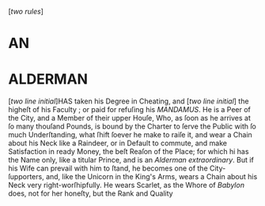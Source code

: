 [*two rules*]

# AN
# ALDERMAN

[*two line initial*]HAS taken his Degree in Cheating, and
[*two line initial*] the higheſt of his Faculty ; or paid for
refuſing his *MANDAMUS*.  He is a Peer of the
City, and a Member of their upper Houſe,
Who, as ſoon as he arrives at ſo many thouſand
Pounds, is bound by the Charter to ſerve the
Public with ſo much Underſtanding, what
ſhift ſoever he make to raiſe it, and wear a
Chain about his Neck like a Raindeer, or in
Default to commute, and make Satisfaction in
ready Money, the beſt Reaſon of the Place;
for which hi has the Name only, like a titular
Prince, and is an *Alderman extraordinary*.  But
if his Wife can prevail with him to ſtand, he
becomes one of the City-ſupporters, and, like
the Unicorn in the King's Arms, wears a Chain
about his Neck very right-worſhipfully.  He
wears Scarlet, as the Whore of *Babylon* does,
not for her honeſty, but the Rank and Quality
